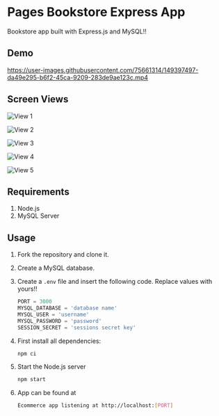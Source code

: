 
# Pages Bookstore Express App

Bookstore app built with Express.js and MySQL!!

## Demo

https://user-images.githubusercontent.com/75661314/149397497-da49e295-b6f2-45ca-9209-283de9ae123c.mp4

## Screen Views

![View 1](https://drive.google.com/uc?id=1ynfWqYIFEbBrGinCabGCoWmQ41ds7kPM)

![View 2](https://drive.google.com/uc?id=1MRZ3VAUmWlGl2t3yIvKiMMj4TR7-iZau)

![View 3](https://drive.google.com/uc?id=12ku2vh4aGHhjrG2fetLd-Plf7Ymcw8QQ)

![View 4](https://drive.google.com/uc?id=1aSHBw1j3Mly3kK9z3tF-o-U66NPtS1tW)

![View 5](https://drive.google.com/uc?id=1MWMmTqML_yxPr_WIzu6rV1WrxdjXqAD_)

## Requirements

1. Node.js
2. MySQL Server

## Usage

1. Fork the repository and clone it.

2. Create a MySQL database.

3. Create a `.env` file and insert the following code. Replace values with yours!!

    ```javascript
    PORT = 3000
    MYSQL_DATABASE = 'database name'
    MYSQL_USER = 'username'
    MYSQL_PASSWORD = 'password'
    SESSION_SECRET = 'sessions secret key'
    ```

4. First install all dependencies:

    ```bash
    npm ci
    ```

5. Start the Node.js server

    ```bash
    npm start
    ```

6. App can be found at

    ```bash
    Ecommerce app listening at http://localhost:[PORT]
    ```
